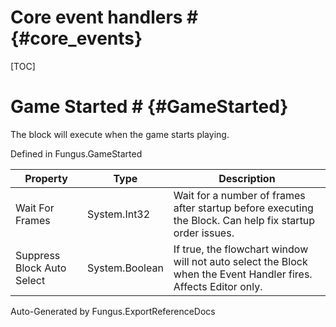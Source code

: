 # Core event handlers # {#core_events}

[TOC]
# Game Started # {#GameStarted}
The block will execute when the game starts playing.

Defined in Fungus.GameStarted

Property | Type | Description
 --- | --- | ---
Wait For Frames | System.Int32 | Wait for a number of frames after startup before executing the Block. Can help fix startup order issues.
Suppress Block Auto Select | System.Boolean | If true, the flowchart window will not auto select the Block when the Event Handler fires. Affects Editor only.

Auto-Generated by Fungus.ExportReferenceDocs